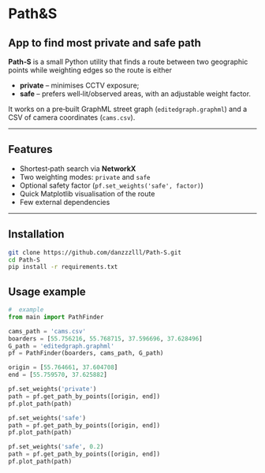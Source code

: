 # Path&S
## App to find most private and safe path

**Path‑S** is a small Python utility that finds a route between two geographic
points while weighting edges so the route is either

* **private** – minimises CCTV exposure;
* **safe** – prefers well‑lit/observed areas, with an adjustable weight factor.

It works on a pre‑built GraphML street graph (`editedgraph.graphml`)
and a CSV of camera coordinates (`cams.csv`).

---

## Features

* Shortest‑path search via **NetworkX**
* Two weighting modes: `private` and `safe`
* Optional safety factor (`pf.set_weights('safe', factor)`)
* Quick Matplotlib visualisation of the route
* Few external dependencies

---

## Installation

```bash
git clone https://github.com/danzzzlll/Path-S.git
cd Path-S
pip install -r requirements.txt
```

## Usage example

```python
#  example
from main import PathFinder

cams_path = 'cams.csv'
boarders = [55.756216, 55.768715, 37.596696, 37.628496]
G_path = 'editedgraph.graphml'
pf = PathFinder(boarders, cams_path, G_path)

origin = [55.764661, 37.604708]
end = [55.759570, 37.625882]

pf.set_weights('private')
path = pf.get_path_by_points([origin, end])
pf.plot_path(path)

pf.set_weights('safe')
path = pf.get_path_by_points([origin, end])
pf.plot_path(path)

pf.set_weights('safe', 0.2)
path = pf.get_path_by_points([origin, end])
pf.plot_path(path)
```
